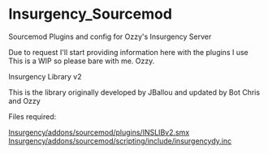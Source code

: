 # Insurgency_Sourcemod
Sourcemod Plugins and config for Ozzy's Insurgency Server

Due to request I'll start providing information here with the plugins I use
This is a WIP so please bare with me. Ozzy.

Insurgency Library v2

This is the library originally developed by JBallou and updated by Bot Chris and Ozzy

Files required:

[Insurgency/addons/sourcemod/plugins/INSLIBv2.smx](Insurgency/addons/sourcemod/plugins/INSLIBv2.smx)
[Insurgency/addons/sourcemod/scripting/include/insurgencydy.inc](Insurgency/addons/sourcemod/scripting/include/insurgencydy.inc)
